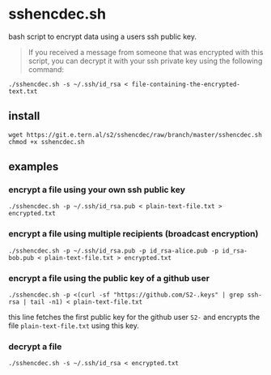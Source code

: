 # sshencdec.sh

bash script to encrypt data using a users ssh public key.

> If you received a message from someone that was encrypted with this script, you can
> decrypt it with your ssh private key using the following command:

```
./sshencdec.sh -s ~/.ssh/id_rsa < file-containing-the-encrypted-text.txt
```

## install
```
wget https://git.e.tern.al/s2/sshencdec/raw/branch/master/sshencdec.sh
chmod +x sshencdec.sh
```

## examples

### encrypt a file using your own ssh public key
```
./sshencdec.sh -p ~/.ssh/id_rsa.pub < plain-text-file.txt > encrypted.txt
```

### encrypt a file using multiple recipients (broadcast encryption)
```
./sshencdec.sh -p ~/.ssh/id_rsa.pub -p id_rsa-alice.pub -p id_rsa-bob.pub < plain-text-file.txt > encrypted.txt
```

### encrypt a file using the public key of a github user
```
./sshencdec.sh -p <(curl -sf "https://github.com/S2-.keys" | grep ssh-rsa | tail -n1) < plain-text-file.txt
```

this line fetches the first public key for the github user `S2-` and encrypts the file `plain-text-file.txt` using this key.

### decrypt a file
```
./sshencdec.sh -s ~/.ssh/id_rsa < encrypted.txt
```
